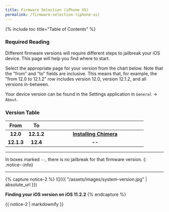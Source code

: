 ```yaml
---
title: Firmware Selection (iPhone XS)
permalink: /firmware-selection-(iphone-xs)
---
```


{% include toc title="Table of Contents" %}

### Required Reading

Different firmware versions will require different steps to jailbreak your iOS device. This page will help you find where to start.

Select the appropriate page for your version from the chart below. Note that the "from" and "to" fields are inclusive. This means that, for example, the "from 12.0 to 12.1.2" row includes version 12.0, version 12.1.2, and all versions in-between.

Your device version can be found in the Settings application in `General` -> `About`.

### Version Table

<table>
  <colgroup>
    <col span="1" style="width: 15%;">
    <col span="1" style="width: 15%;">
    <col span="1" style="width: 70%;">
  </colgroup>
  <thead>
    <tr>
      <th style="text-align: center; font-weight: bold;">From</th>
      <th style="text-align: center; font-weight: bold;">To</th>
      <th style="text-align: center; font-weight: bold;"></th>
    </tr>
  </thead>
  <tbody>
    <tr>
      <td style="text-align: center; font-weight: bold;">12.0</td>
      <td style="text-align: center; font-weight: bold;">12.1.2</td>
      <td style="text-align: center; font-weight: bold;"><a href="installing-chimera">Installing Chimera</a></td>
    </tr>
    <tr>
      <td style="text-align: center; font-weight: bold;">12.1.3</td>
      <td style="text-align: center; font-weight: bold;">12.4</td>
      <td style="text-align: center; font-weight: bold;">--</td>
    </tr>
  </tbody>
</table>

---

In boxes marked `--`, there is no jailbreak for that firmware version.
{: .notice--info}

---
{% capture notice-2 %}
![]({{ "/assets/images/system-version.jpg" | absolute_url }})

**Finding your iOS version on iOS 11.2.2**
{% endcapture %}

<div class="notice">{{ notice-2 | markdownify }}</div>
